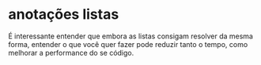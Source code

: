 # anotações listas

É interessante entender que embora as listas consigam resolver da mesma forma, entender o que você quer fazer pode reduzir
tanto o tempo, como melhorar a performance do se código.